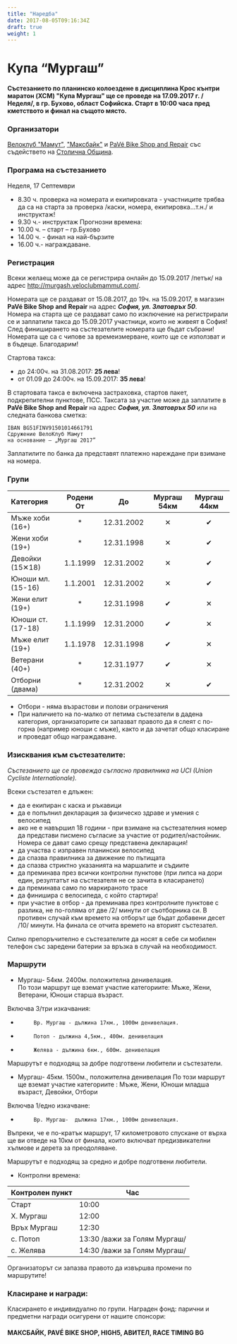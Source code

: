 ```yaml
---
title: "Наредба"
date: 2017-08-05T09:16:34Z
draft: true
weight: 1
---
```

# Купа “Мургаш”

#### Състезанието по планинско колоездене в дисциплина Крос кънтри маратон (XCM) "Купа Мургаш" ще се проведе на 17.09.2017 г. /Неделя/, в гр. Бухово, област Софийска. Старт в 10:00 часа пред кметството и финал на същото място.

### Организатори
[Велоклуб "Мамут"](https://www.facebook.com/veloclubmammut), ["Максбайк"](http://maxcombike.com/) и [PaVé Bike Shop and Repair](https://pavebikeshop.com/) със съдействето на [Столична Община](https://www.sofia.bg/).

### Програма на състезанието
Неделя, 17 Септември

 - 8.30 ч. проверка на номерата и екипировката - участниците трябва да са на старта за проверка /каски, номера, екипировка...т.н./ и инструктаж!
 - 9.30 ч.- инструктаж
Прогнозни времена:
 - 10.00 ч. – старт – гр.Бухово
 - 14.00 ч. - финал на най-бързите
 - 16.00 ч.- награждаване.


### Регистрация
Всеки желаещ може да се регистрира онлайн до 15.09.2017 /петък/ на адрес http://murgash.veloclubmammut.com/.

Номерата ще се раздават от 15.08.2017, до 19ч. на 15.09.2017, в магазин **PaVé Bike Shop and Repair** на адрес ***София, ул. Златовръх 50***.  
Номера на старта ще се раздават само по изключение на регистрирали се и заплатили такса до 15.09.2017 участници, които не живеят в София!  
След финиширането на състезателите номерата ще бъдат събрани! Номерата ще са с чипове за времеизмерване, които ще се използват и в бъдеще. Благодарим!  

Стартова такса:  
 -  до 24:00ч. на 31.08.2017: **25 лева**!  
 -  от 01.09 до 24:00ч. на 15.09.2017: **35 лева**!  

В стартовата такса е включена застраховка, стартов пакет, подкрепителни пунктове, ПСС. Таксата за участие може да заплатите в **PaVé Bike Shop and Repair** на адрес ***София, ул. Златовръх 50*** или на следната банкова сметка:
```
IBAN BG51FINV91501014661791
Сдружение ВелоКлуб Мамут
на основание – „Мургаш 2017”
```
Заплатилите по банка да представят платежно нареждане при взимане на номера.

### Групи



Категория    | Родени От |      До    | Мургаш 54км | Мургаш 44км
:-----------------|:---------:|:----------:|:-----------:|:-----:
 Мъже хоби (16+)  |     *     | 12.31.2002 |      ✕      | ✔
 Жени хоби (19+)  |     *     | 12.31.1998 |      ✕      | ✔
 Девойки (15✕18)  | 1.1.1999  | 12.31.2002 |      ✕      | ✔
 Юноши мл. (15-16)  | 1.1.2001  | 12.31.2002 |      ✕      | ✔
 Жени елит (19+)  |     *     | 12.31.1998 |      ✔      | ✕
 Юноши ст. (17-18)  | 1.1.1999  | 12.31.2000 |      ✔      | ✕
 Мъже елит (19+)  | 1.1.1978  | 12.31.1998 |      ✔      | ✕
 Ветерани  (40+)  |     *     | 12.31.1977 |      ✔      | ✕
 Отборни (двама)  |     *     | 12.31.2002 |      ✕      | ✔


- Oтбори - няма възрастови и полови ограничения
- При наличието на по-малко от петима състезатели в дадена категория, организаторите си запазват правото да я слеят с по-горна (например юноши с мъже), както и да зачетат общо класиране и проведат общо награждаване.  

### Изисквания към състезателите:  
*Състезанието ще се провежда съгласно правилника на UCI (Union Cycliste Internationale).*  

Всеки състезател е длъжен:  
 - да e екипиран с каска и ръкавици  
 - да e попълнил декларация за физическо здраве и умения с велосипед  
 - ако не е навършил 18 години - при взимане на състезателния номер да представи писмено съгласие за участие от родител/настойник. Номера се дават само срещу представена декларация!  
 - да участва с изправен планински велосипед  
 - да спазва правилника за движение по пътищата  
 - да спазва стриктно указанията на маршалите и съдиите  
 - да преминава през всички контролни пунктове (при липса на дори един, резултатът на състезателя не се зачита в класирането)  
 - да преминава само по маркираното трасе  
 - да финишира с велосипеда, с който стартира!  
 - при участие в отбор - да преминава през контролните пунктове с разлика, не по-голяма от две /2/ минути от съотборника си. В противен случай към времето на отборът ще бъдат добавени десет /10/ минути. На финала се отчита времето на вторият състезател.  

Силно препоръчително е състезателите да носят в себе си мобилен телефон със заредени батерии за връзка в случай на необходимост.

### Маршрути
 
* Мургаш- 54км. 2400м. положителна денивелация.  
По този маршрут ще вземат участие категориите: Мъже, Жени, Ветерани, Юноши старша възраст.   

Включва 3/три изкачвания:
 -          Вр. Мургаш - дължина 17км., 1000м денивелация.
 -          Потоп - дължина 4,5км., 400м. денивелация
 -          Желява - дължина 6км., 600м. денивелация

Маршрутът е подходящ за добре подготвени любители и състезатели.
 
* Мургаш- 45км. 1500м., положителна денивелация
По този маршрут ще вземат участие категориите : Мъже, Жени, Юноши младша възраст, Девойки, Отбори
 
Включва 1/едно изкачване:
 -          Вр. Мургаш-  дължина 17км., 1000м денивелация.

Въпреки, че е по-кратък маршрут, 17 километровото спускане от върха ще ви отведе на 10км от финала, които  включват предизвикателни хълмове и дерета  за преодоляване.

Маршрутът е подходящ за средно и добре подготвени любители.

* Контролни времена:

Контролен пункт | Час
----------------|----
Старт | 10:00  
Х. Мургаш | 12:00  
Връх Мургаш | 12:30  
с. Потоп | 13:30 /важи за Голям Мургаш/  
с. Желява | 14:30 /важи за Голям Мургаш/ 


Организаторът си запазва правото да извършва промени по маршрутите!

### Класиране и награди:
Класирането е индивидуално по групи.
Награден фонд: парични и предметни награди осигурени от нашите спонсори: 

#### МАКСБАЙК, PAVÉ BIKE SHOP, HIGH5, АВИТЕЛ, RACE TIMING BG



